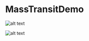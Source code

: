 # MassTransitDemo

![alt text](https://www.cloudamqp.com/img/blog/exchanges-topic-fanout-direct.png)

![alt text](https://miro.medium.com/max/941/1*NxCtGLUMbZPAdPzPh98nLg.png)
